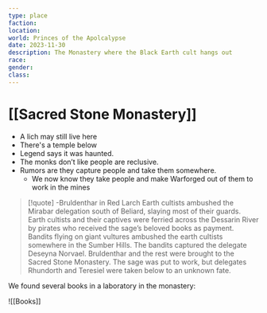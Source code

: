 ```yaml
---
type: place
faction: 
location: 
world: Princes of the Apolcalypse
date: 2023-11-30
description: The Monastery where the Black Earth cult hangs out
race: 
gender: 
class:
---
```

# [[Sacred Stone Monastery]]

- A lich may still live here
- There's a temple below
- Legend says it was haunted.
- The monks don’t like people are reclusive.
- Rumors are they capture people and take them somewhere.
	- We now know they take people and make Warforged out of them to work in the mines


> [!quote] -Bruldenthar in Red Larch
> Earth cultists ambushed the Mirabar delegation south of Beliard, slaying most of their guards. Earth cultists and their captives were ferried across the Dessarin River by pirates who received the sage’s beloved books as payment. Bandits flying on giant vultures ambushed the earth cultists somewhere in the Sumber Hills. The bandits captured the delegate Deseyna Norvael. Bruldenthar and the rest were brought to the Sacred Stone Monastery. The sage was put to work, but delegates Rhundorth and Teresiel were taken below to an unknown fate.



We found several books in a laboratory in the monastery:

![[Books]]